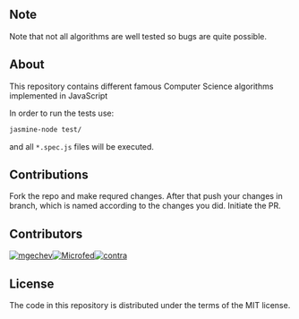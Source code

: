 ## Note

Note that not all algorithms are well tested so bugs are quite possible.

## About

This repository contains different famous Computer Science algorithms implemented in JavaScript

In order to run the tests use:

```Bash
jasmine-node test/
```

and all `*.spec.js` files will be executed.

## Contributions

Fork the repo and make requred changes. After that push your changes in branch, which is named according to the changes you did.
Initiate the PR.

## Contributors

[![mgechev](https://avatars.githubusercontent.com/u/455023?v=3&s=117)](https://github.com/mgechev)[![Microfed](https://avatars.githubusercontent.com/u/613179?v=3&s=117)](https://github.com/Microfed)[![contra](https://avatars.githubusercontent.com/u/425716?v=3&s=117)](https://github.com/contra)

## License

The code in this repository is distributed under the terms of the MIT license.
